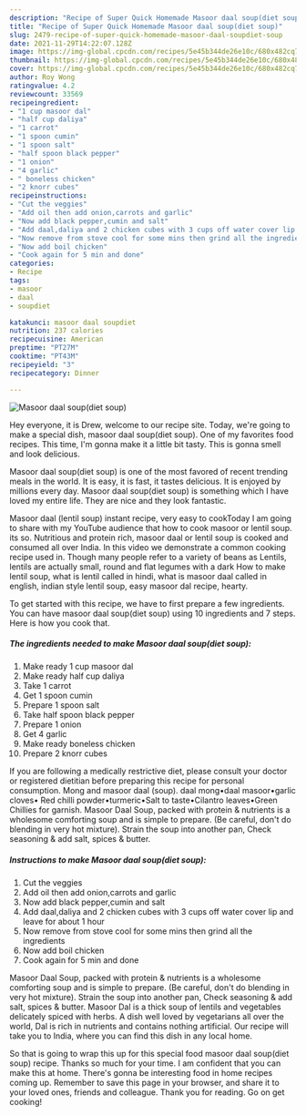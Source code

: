 ```yaml
---
description: "Recipe of Super Quick Homemade Masoor daal soup(diet soup)"
title: "Recipe of Super Quick Homemade Masoor daal soup(diet soup)"
slug: 2479-recipe-of-super-quick-homemade-masoor-daal-soupdiet-soup
date: 2021-11-29T14:22:07.128Z
image: https://img-global.cpcdn.com/recipes/5e45b344de26e10c/680x482cq70/masoor-daal-soupdiet-soup-recipe-main-photo.jpg
thumbnail: https://img-global.cpcdn.com/recipes/5e45b344de26e10c/680x482cq70/masoor-daal-soupdiet-soup-recipe-main-photo.jpg
cover: https://img-global.cpcdn.com/recipes/5e45b344de26e10c/680x482cq70/masoor-daal-soupdiet-soup-recipe-main-photo.jpg
author: Roy Wong
ratingvalue: 4.2
reviewcount: 33569
recipeingredient:
- "1 cup masoor dal"
- "half cup daliya"
- "1 carrot"
- "1 spoon cumin"
- "1 spoon salt"
- "half spoon black pepper"
- "1 onion"
- "4 garlic"
- " boneless chicken"
- "2 knorr cubes"
recipeinstructions:
- "Cut the veggies"
- "Add oil then add onion,carrots and garlic"
- "Now add black pepper,cumin and salt"
- "Add daal,daliya and 2 chicken cubes with 3 cups off water cover lip and leave for about 1 hour"
- "Now remove from stove cool for some mins then grind all the ingredients"
- "Now add boil chicken"
- "Cook again for 5 min and done"
categories:
- Recipe
tags:
- masoor
- daal
- soupdiet

katakunci: masoor daal soupdiet 
nutrition: 237 calories
recipecuisine: American
preptime: "PT27M"
cooktime: "PT43M"
recipeyield: "3"
recipecategory: Dinner

---
```



![Masoor daal soup(diet soup)](https://img-global.cpcdn.com/recipes/5e45b344de26e10c/680x482cq70/masoor-daal-soupdiet-soup-recipe-main-photo.jpg)

Hey everyone, it is Drew, welcome to our recipe site. Today, we're going to make a special dish, masoor daal soup(diet soup). One of my favorites food recipes. This time, I'm gonna make it a little bit tasty. This is gonna smell and look delicious.

Masoor daal soup(diet soup) is one of the most favored of recent trending meals in the world. It is easy, it is fast, it tastes delicious. It is enjoyed by millions every day. Masoor daal soup(diet soup) is something which I have loved my entire life. They are nice and they look fantastic.

Masoor daal (lentil soup) instant recipe, very easy to cookToday I am going to share with my YouTube audience that how to cook masoor or lentil soup. its so. Nutritious and protein rich, masoor daal or lentil soup is cooked and consumed all over India. In this video we demonstrate a common cooking recipe used in. Though many people refer to a variety of beans as Lentils, lentils are actually small, round and flat legumes with a dark How to make lentil soup, what is lentil called in hindi, what is masoor daal called in english, indian style lentil soup, easy masoor dal recipe, hearty.


To get started with this recipe, we have to first prepare a few ingredients. You can have masoor daal soup(diet soup) using 10 ingredients and 7 steps. Here is how you cook that.

<!--inarticleads1-->

##### The ingredients needed to make Masoor daal soup(diet soup):

1. Make ready 1 cup masoor dal
1. Make ready half cup daliya
1. Take 1 carrot
1. Get 1 spoon cumin
1. Prepare 1 spoon salt
1. Take half spoon black pepper
1. Prepare 1 onion
1. Get 4 garlic
1. Make ready  boneless chicken
1. Prepare 2 knorr cubes


If you are following a medically restrictive diet, please consult your doctor or registered dietitian before preparing this recipe for personal consumption. Mong and masoor daal (soup). daal mong•daal masoor•garlic cloves• Red chilli powder•turmeric•Salt to taste•Cilantro leaves•Green Chillies for garnish. Masoor Daal Soup, packed with protein &amp; nutrients is a wholesome comforting soup and is simple to prepare. (Be careful, don&#39;t do blending in very hot mixture). Strain the soup into another pan, Check seasoning &amp; add salt, spices &amp; butter. 

<!--inarticleads2-->

##### Instructions to make Masoor daal soup(diet soup):

1. Cut the veggies
1. Add oil then add onion,carrots and garlic
1. Now add black pepper,cumin and salt
1. Add daal,daliya and 2 chicken cubes with 3 cups off water cover lip and leave for about 1 hour
1. Now remove from stove cool for some mins then grind all the ingredients
1. Now add boil chicken
1. Cook again for 5 min and done


Masoor Daal Soup, packed with protein &amp; nutrients is a wholesome comforting soup and is simple to prepare. (Be careful, don&#39;t do blending in very hot mixture). Strain the soup into another pan, Check seasoning &amp; add salt, spices &amp; butter. Masoor Dal is a thick soup of lentils and vegetables delicately spiced with herbs. A dish well loved by vegetarians all over the world, Dal is rich in nutrients and contains nothing artificial. Our recipe will take you to India, where you can find this dish in any local home. 

So that is going to wrap this up for this special food masoor daal soup(diet soup) recipe. Thanks so much for your time. I am confident that you can make this at home. There's gonna be interesting food in home recipes coming up. Remember to save this page in your browser, and share it to your loved ones, friends and colleague. Thank you for reading. Go on get cooking!

